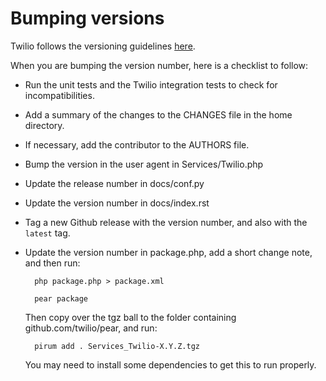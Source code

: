 # Bumping versions

Twilio follows the versioning guidelines [here](http://apr.apache.org/versioning.html).

When you are bumping the version number, here is a checklist to follow:

* Run the unit tests and the Twilio integration tests to check for
  incompatibilities.

* Add a summary of the changes to the CHANGES file in the home directory.

* If necessary, add the contributor to the AUTHORS file.

* Bump the version in the user agent in Services/Twilio.php

* Update the release number in docs/conf.py

* Update the version number in docs/index.rst

* Tag a new Github release with the version number, and also with the `latest`
  tag.


* Update the version number in package.php, add a short change note, and then
  run: 

        php package.php > package.xml

        pear package

    Then copy over the tgz ball to the folder containing
    github.com/twilio/pear, and run:

        pirum add . Services_Twilio-X.Y.Z.tgz

    You may need to install some dependencies to get this to run properly.
